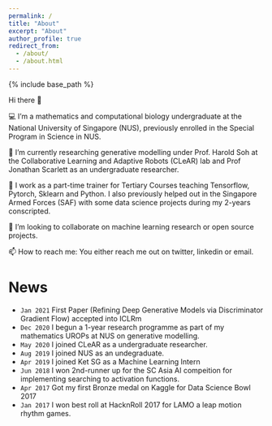 ```yaml
---
permalink: /
title: "About"
excerpt: "About"
author_profile: true
redirect_from: 
  - /about/
  - /about.html
---
```


{% include base_path %}

Hi there 👋

💻 I’m a mathematics and computational biology undergraduate at the National University of Singapore (NUS), previously enrolled in the Special Program in Science in NUS.

🧠 I’m currently researching generative modelling under Prof. Harold Soh at the Collaborative Learning and Adaptive Robots (CLeAR) lab and Prof Jonathan Scarlett as an undergraduate researcher.

💼 I work as a part-time trainer for Tertiary Courses teaching Tensorflow, Pytorch, Sklearn and Python. I also previously helped out in the Singapore Armed Forces (SAF) with some data science projects during my 2-years conscripted.

👯 I’m looking to collaborate on machine learning research or open source projects.

📫 How to reach me: You either reach me out on twitter, linkedin or email.

# News

* `Jan 2021` First Paper (Refining Deep Generative Models via Discriminator Gradient Flow) accepted into ICLRm
* `Dec 2020` I begun a 1-year research programme as part of my mathematics UROPs at NUS on generative modelling.
* `May 2020` I joined CLeAR as a undergraduate researcher. 
* `Aug 2019` I joined NUS as an undegraduate. 
* `Apr 2019` I joined Ket SG as a Machine Learning Intern
* `Jun 2018` I won 2nd-runner up for the SC Asia AI compeition for implementing searching to activation functions. 
* `Apr 2017` Got my first Bronze medal on Kaggle for Data Science Bowl 2017
* `Jan 2017` I won best roll at HacknRoll 2017 for LAMO a leap motion rhythm games.
